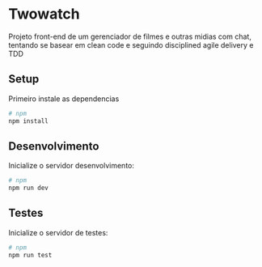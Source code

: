 # Twowatch

Projeto front-end de um gerenciador de filmes e outras midias com chat, tentando se basear em clean code e seguindo disciplined agile delivery e TDD

## Setup

Primeiro instale as dependencias

```bash
# npm
npm install

```

## Desenvolvimento

Inicialize o servidor desenvolvimento:

```bash
# npm
npm run dev

```

## Testes

Inicialize o servidor de testes:

```bash
# npm
npm run test

```

